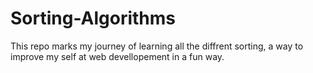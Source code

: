 # Sorting-Algorithms
This repo marks my journey of learning all the diffrent sorting, a way to improve my self at web devellopement in a fun way.
